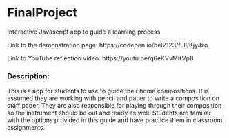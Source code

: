 # FinalProject<br>
<p>Interactive Javascript app to guide a learning process

<p>Link to the demonstration page: https://codepen.io/hel2123/full/KjyJzo
<p>Link to YouTube reflection video: https://youtu.be/q6eKVvMKVp8
<h3>Description: </h3>
  <p>This is a app for students to use to guide their home compositions. It is assumed they are working with pencil and paper to write a composition on staff paper. They are also responsible for playing through their composition so the instrument should be out and ready as well. Students are familiar with the options provided in this guide and have practice them in classroom assignments. 
